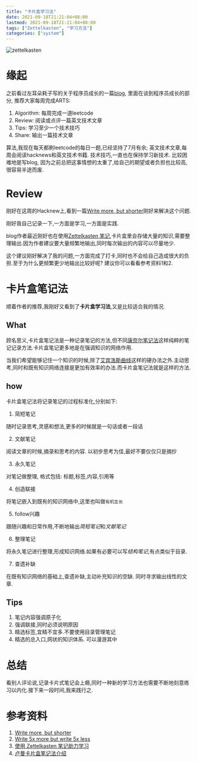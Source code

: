 ```yaml
---
title: "卡片盒学习法"
date: 2021-09-18T21:21:04+08:00
lastmod: 2021-09-18T21:21:04+08:00
tags: ["Zettelkasten", "学习方法"]
categories: ["system"]
---
```


![zettelkasten](https://cdn.jsdelivr.net/gh/chengyi818/images@master//img/zettelkasten_01.jpg)

# 缘起

之前看过左耳朵耗子写的关于程序员成长的一篇[blog](https://mp.weixin.qq.com/s?__biz=MjM5MDE0Mjc4MA==&mid=2651010393&idx=1&sn=aa9d058fe0b656c0689d885e5abcdeb6&chksm=bdbecd0a8ac9441c6144c8207758e0158d73d715bb0c081232e6fc18df402c9d2246edb27891&mpshare=1&scene=1&srcid=1110shNA2So3dkJAkP4a1Z2A#rd), 里面在谈到程序员成长的部分, 推荐大家每周完成ARTS:
1. Algorithm: 每周完成一道leetcode
2. Review: 阅读或点评一篇英文技术文章
3. Tips: 学习至少一个技术技巧
4. Share: 输出一篇技术文章

算法,我现在每天都刷leetcode的每日一题,已经坚持了7月有余; 英文技术文章,每周会阅读hacknews和英文技术书籍. 技术技巧,一直也在保持学习新技术. 比较困难地是写blog, 因为之前总把这事情想的太重了,给自己的期望或者负担也比较高,很容易半途而废.

# Review
刚好在这周的Hacknew上,看到一篇[Write more, but shorter](https://blog.kewah.com/2021/write-more-but-shorter/?utm_source=hackernewsletter&utm_medium=email&utm_term=fav)刚好来解决这个问题.

刚好我自己记录一下,一方面是学习,一方面是实践.

blog作者最近刚好也在使用[Zettelkasten 笔记](https://zettelkasten.de/introduction/zh/),卡片盒里会存储大量的知识,需要整理输出.因为作者建议要大量频繁地输出,同时每次输出的内容可以尽量地少.

这个建议刚好解决了我的问题,一方面完成了打卡,同时也不会给自己造成很大的负担.至于为什么更频繁更少地输出比较好呢? 建议你可以看看参考资料1和2.

# 卡片盒笔记法
顺着作者的推荐,我刚好又看到了**卡片盒学习法**,又是比较适合我的情况.

## What
顾名思义,卡片盒笔记法是一种记录笔记的方法,但不同[康奈尔笔记法](http://www.360doc.com/content/19/0612/00/219382_841866855.shtml)这样纯粹的笔记记录方法.卡片盒笔记更多地是在强调知识的网络作用.

当我们希望能够记住一个知识的时候,除了[艾宾浩斯曲线](https://www.zhihu.com/question/19798259)这样的硬办法之外.主动思考,同时和既有知识网络连接是更加有效率的办法.而卡片盒笔记法就是这样的方法.

## how
卡片盒笔记法将记录笔记的过程标准化,分别如下:
1. 简短笔记

随时记录思考,灵感和想法,更多的时候就是一句话或者一段话

2. 文献笔记

阅读文章的时候,摘录和思考的内容. 以初步思考为佳,最好不要仅仅只是摘抄

3. 永久笔记

对笔记做整理, 格式包括: 标题,标签,内容,引用等

4. 创造联接

将笔记嵌入到既有的知识网络中,这里也叫做`有机生长`

5. follow兴趣

跟随兴趣和日常作用,不断地输出*简短笔记*和*文献笔记*

6. 整理笔记

将永久笔记进行整理,形成知识网络.如果有必要可以写*结构笔记*,有点类似于目录.

7. 查遗补缺

在既有知识网络的基础上,查遗补缺,主动补充知识的空缺. 同时寻求输出线性的文章.

## Tips
1. 笔记内容强调原子化
2. 强调联接,同时必须说明原因
3. 精选标签,宜精不宜多.不要使用目录管理笔记
4. 精选的总入口,网状的知识体系. 可以漫游其中

# 总结
看别人评论说,记录卡片式笔记会上瘾,同时一种新的学习方法也需要不断地刻意练习以内化.接下来一段时间,我来践行之.


# 参考资料
1. [Write more, but shorter](https://blog.kewah.com/2021/write-more-but-shorter/?utm_source=hackernewsletter&utm_medium=email&utm_term=fav)
2. [Write 5x more but write 5x less](https://critter.blog/2020/10/02/write-5x-more-but-write-5x-less/)
3. [使用 Zettelkasten 笔记助力学习](https://sspai.com/post/64259)
4. [卢曼卡片盒笔记法介绍](https://zettelkasten.de/introduction/zh/)
